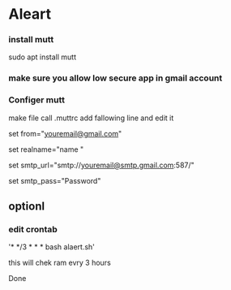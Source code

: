 # Aleart
### install mutt 
sudo apt install mutt 
### make sure you allow low secure app in gmail account 
### Configer mutt 
make file call .muttrc 
add fallowing line and edit it 


set from="youremail@gmail.com" 

set realname="name "

set smtp_url="smtp://youremail@smtp.gmail.com:587/"

set smtp_pass="Password"


## optionl 
### edit crontab
  '* */3 * * * bash alaert.sh'
 
 
this will chek ram evry 3 hours 

Done
